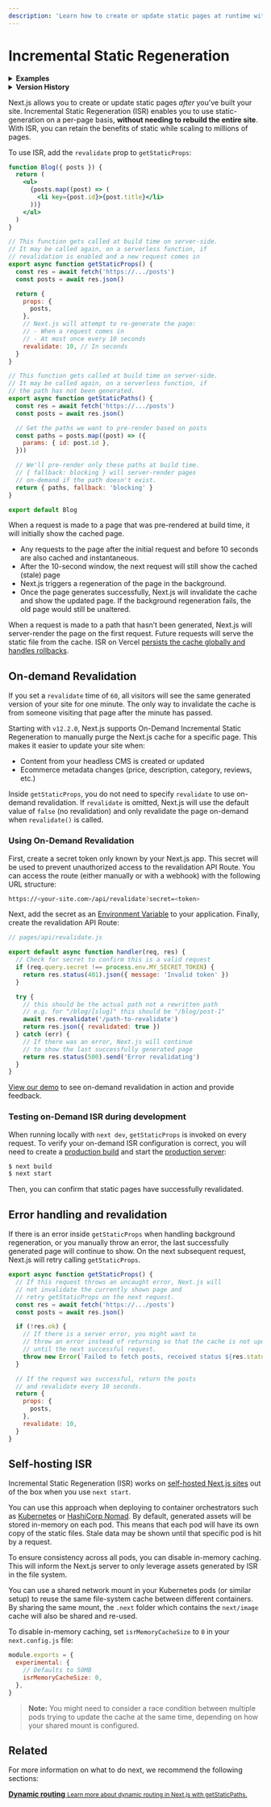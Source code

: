 ```yaml
---
description: 'Learn how to create or update static pages at runtime with Incremental Static Regeneration.'
---
```


# Incremental Static Regeneration

<details>
  <summary><b>Examples</b></summary>
  <ul>
    <li><a href="https://nextjs.org/commerce">Next.js Commerce</a></li>
    <li><a href="https://reactions-demo.vercel.app/">GitHub Reactions Demo</a></li>
    <li><a href="https://static-tweet.vercel.app/">Static Tweet Demo</a></li>
  </ul>
</details>

<details>
  <summary><b>Version History</b></summary>

| Version   | Changes                                                                                 |
| --------- | --------------------------------------------------------------------------------------- |
| `v12.2.0` | On-Demand ISR is stable                                                                 |
| `v12.1.0` | On-Demand ISR added (beta).                                                             |
| `v12.0.0` | [Bot-aware ISR fallback](https://nextjs.org/blog/next-12#bot-aware-isr-fallback) added. |
| `v9.5.0`  | Base Path added.                                                                        |

</details>

Next.js allows you to create or update static pages _after_ you’ve built your site. Incremental Static Regeneration (ISR) enables you to use static-generation on a per-page basis, **without needing to rebuild the entire site**. With ISR, you can retain the benefits of static while scaling to millions of pages.

To use ISR, add the `revalidate` prop to `getStaticProps`:

```jsx
function Blog({ posts }) {
  return (
    <ul>
      {posts.map((post) => (
        <li key={post.id}>{post.title}</li>
      ))}
    </ul>
  )
}

// This function gets called at build time on server-side.
// It may be called again, on a serverless function, if
// revalidation is enabled and a new request comes in
export async function getStaticProps() {
  const res = await fetch('https://.../posts')
  const posts = await res.json()

  return {
    props: {
      posts,
    },
    // Next.js will attempt to re-generate the page:
    // - When a request comes in
    // - At most once every 10 seconds
    revalidate: 10, // In seconds
  }
}

// This function gets called at build time on server-side.
// It may be called again, on a serverless function, if
// the path has not been generated.
export async function getStaticPaths() {
  const res = await fetch('https://.../posts')
  const posts = await res.json()

  // Get the paths we want to pre-render based on posts
  const paths = posts.map((post) => ({
    params: { id: post.id },
  }))

  // We'll pre-render only these paths at build time.
  // { fallback: blocking } will server-render pages
  // on-demand if the path doesn't exist.
  return { paths, fallback: 'blocking' }
}

export default Blog
```

When a request is made to a page that was pre-rendered at build time, it will initially show the cached page.

- Any requests to the page after the initial request and before 10 seconds are also cached and instantaneous.
- After the 10-second window, the next request will still show the cached (stale) page
- Next.js triggers a regeneration of the page in the background.
- Once the page generates successfully, Next.js will invalidate the cache and show the updated page. If the background regeneration fails, the old page would still be unaltered.

When a request is made to a path that hasn’t been generated, Next.js will server-render the page on the first request. Future requests will serve the static file from the cache. ISR on Vercel [persists the cache globally and handles rollbacks](https://vercel.com/docs/concepts/next.js/incremental-static-regeneration).

## On-demand Revalidation

If you set a `revalidate` time of `60`, all visitors will see the same generated version of your site for one minute. The only way to invalidate the cache is from someone visiting that page after the minute has passed.

Starting with `v12.2.0`, Next.js supports On-Demand Incremental Static Regeneration to manually purge the Next.js cache for a specific page. This makes it easier to update your site when:

- Content from your headless CMS is created or updated
- Ecommerce metadata changes (price, description, category, reviews, etc.)

Inside `getStaticProps`, you do not need to specify `revalidate` to use on-demand revalidation. If `revalidate` is omitted, Next.js will use the default value of `false` (no revalidation) and only revalidate the page on-demand when `revalidate()` is called.

### Using On-Demand Revalidation

First, create a secret token only known by your Next.js app. This secret will be used to prevent unauthorized access to the revalidation API Route. You can access the route (either manually or with a webhook) with the following URL structure:

```bash
https://<your-site.com>/api/revalidate?secret=<token>
```

Next, add the secret as an [Environment Variable](/docs/basic-features/environment-variables.md) to your application. Finally, create the revalidation API Route:

```jsx
// pages/api/revalidate.js

export default async function handler(req, res) {
  // Check for secret to confirm this is a valid request
  if (req.query.secret !== process.env.MY_SECRET_TOKEN) {
    return res.status(401).json({ message: 'Invalid token' })
  }

  try {
    // this should be the actual path not a rewritten path
    // e.g. for "/blog/[slug]" this should be "/blog/post-1"
    await res.revalidate('/path-to-revalidate')
    return res.json({ revalidated: true })
  } catch (err) {
    // If there was an error, Next.js will continue
    // to show the last successfully generated page
    return res.status(500).send('Error revalidating')
  }
}
```

[View our demo](https://on-demand-isr.vercel.app) to see on-demand revalidation in action and provide feedback.

### Testing on-Demand ISR during development

When running locally with `next dev`, `getStaticProps` is invoked on every request. To verify your on-demand ISR configuration is correct, you will need to create a [production build](/docs/api-reference/cli.md#build) and start the [production server](/docs/api-reference/cli.md#production):

```bash
$ next build
$ next start
```

Then, you can confirm that static pages have successfully revalidated.

## Error handling and revalidation

If there is an error inside `getStaticProps` when handling background regeneration, or you manually throw an error, the last successfully generated page will continue to show. On the next subsequent request, Next.js will retry calling `getStaticProps`.

```jsx
export async function getStaticProps() {
  // If this request throws an uncaught error, Next.js will
  // not invalidate the currently shown page and
  // retry getStaticProps on the next request.
  const res = await fetch('https://.../posts')
  const posts = await res.json()

  if (!res.ok) {
    // If there is a server error, you might want to
    // throw an error instead of returning so that the cache is not updated
    // until the next successful request.
    throw new Error(`Failed to fetch posts, received status ${res.status}`)
  }

  // If the request was successful, return the posts
  // and revalidate every 10 seconds.
  return {
    props: {
      posts,
    },
    revalidate: 10,
  }
}
```

## Self-hosting ISR

Incremental Static Regeneration (ISR) works on [self-hosted Next.js sites](/docs/deployment.md#self-hosting) out of the box when you use `next start`.

You can use this approach when deploying to container orchestrators such as [Kubernetes](https://kubernetes.io/) or [HashiCorp Nomad](https://www.nomadproject.io/). By default, generated assets will be stored in-memory on each pod. This means that each pod will have its own copy of the static files. Stale data may be shown until that specific pod is hit by a request.

To ensure consistency across all pods, you can disable in-memory caching. This will inform the Next.js server to only leverage assets generated by ISR in the file system.

You can use a shared network mount in your Kubernetes pods (or similar setup) to reuse the same file-system cache between different containers. By sharing the same mount, the `.next` folder which contains the `next/image` cache will also be shared and re-used.

To disable in-memory caching, set `isrMemoryCacheSize` to `0` in your `next.config.js` file:

```js
module.exports = {
  experimental: {
    // Defaults to 50MB
    isrMemoryCacheSize: 0,
  },
}
```

> **Note:** You might need to consider a race condition between multiple pods trying to update the cache at the same time, depending on how your shared mount is configured.

## Related

For more information on what to do next, we recommend the following sections:

<div class="card">
  <a href="/docs/basic-features/data-fetching/get-static-paths.md">
    <b>Dynamic routing</b>
    <small>Learn more about dynamic routing in Next.js with getStaticPaths.</small>
  </a>
</div>
